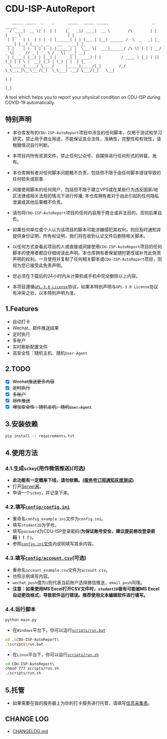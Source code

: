 # CDU-ISP-AutoReport

```?
   _____ _____  _    _      _____  _____ _____                    _        _____                       _   
  / ____|  __ \| |  | |    |_   _|/ ____|  __ \        /\        | |      |  __ \                     | |  
 | |    | |  | | |  | |______| | | (___ | |__) ______ /  \  _   _| |_ ___ | |__) |___ _ __   ___  _ __| |_ 
 | |    | |  | | |  | |______| |  \___ \|  ___|______/ /\ \| | | | __/ _ \|  _  // _ | '_ \ / _ \| '__| __|
 | |____| |__| | |__| |     _| |_ ____) | |         / ____ | |_| | || (_) | | \ |  __| |_) | (_) | |  | |_ 
  \_____|_____/ \____/     |_____|_____/|_|        /_/    \_\__,_|\__\___/|_|  \_\___| .__/ \___/|_|   \__|
                                                                                     | |                   
                                                                                     |_|                   
```

A tool which helps you to report your physical condition on CDU-ISP during COVID-19 automatically.

## 特别声明

- 本仓库发布的`CDU-ISP-AutoReport`项目中涉及的任何脚本，仅用于测试和学习研究，禁止用于商业用途，不能保证其合法性，准确性，完整性和有效性，请根据情况自行判断。

- 本项目内所有资源文件，禁止任何公众号、自媒体进行任何形式的转载、发布。

- 本仓库拥有者对任何脚本问题概不负责，包括但不限于由任何脚本错误导致的任何损失或损害.

- 间接使用脚本的任何用户，包括但不限于建立VPS或在某些行为违反国家/地区法律或相关法规的情况下进行传播, 本仓库拥有者对于由此引起的任何隐私泄漏或其他后果概不负责。

- 请勿将`CDU-ISP-AutoReport`项目的任何内容用于商业或非法目的，否则后果自负。

- 如果任何单位或个人认为该项目的脚本可能涉嫌侵犯其权利，则应及时通知并提供身份证明，所有权证明，我们将在收到认证文件后删除相关脚本。

- 以任何方式查看此项目的人或直接或间接使用`CDU-ISP-AutoReport`项目的任何脚本的使用者都应仔细阅读此声明。本仓库拥有者保留随时更改或补充此免责声明的权利。一旦使用并复制了任何相关脚本或`CDU-ISP-AutoReport`项目，则视为您已接受此免责声明。
  
- 您必须在下载后的24小时内从计算机或手机中完全删除以上内容。

- 本项目遵循[`GPL-3.0 License`](LICENSE)协议，如果本特别声明与`GPL-3.0 License`协议有冲突之处，以本特别声明为准。

## 1.Features

- 自动打卡
- Wechat、邮件推送结果
- 定时执行
- 多账户
- 实时刷新配置文件
- 高安全性：随机主机、随机`User-Agent`

## 2.TODO

- [X] ~~Wechat推送更多内容~~
- [X] ~~定时执行~~
- [X] ~~多账户~~
- [X] ~~邮件推送~~
- [X] ~~增加安全性：随机主机、随机`User-Agent`~~

## 3.安装依赖

```bash
pip install -r requirements.txt
```

## 4.使用方法

### 4.1.生成`sckey`(用作微信推送)(可选)

- **此功能有一定概率下线，请勿依赖。[(服务号订阅通知灰度测试)](https://developers.weixin.qq.com/community/develop/doc/000a4e1df800d82acb9b7fb5e5b001)**
- 打开[Server酱](https://benjiah.gitee.io/redirect/serversauce)。
- 申请一个`sckey`，并记录下来。

### 4.2.填写[`config/config.ini`](config/config_example.ini)

- 重命名`config_example.ini`文件为`config.ini`。
- 填写`studentID`为学号。
- 填写`password`为CDU-ISP登录密码(**为保证账号安全，建议提前修改登录密码！！！**)。
- 参照[`config.ini`文件](config/config_example.ini)内说明填写其余内容。

### 4.3.填写[`config/account.csv`](config/account_example.csv)(可选)

- 重命名`account_example.csv`文件为`account.csv`。
- 仿照示例填写内容。
- `wechat_push`值为`1`则代表当前账户选择微信推送，`email_push`同理。
- **注意：如果使用MS Excel打开CSV文件时，`studentID`极有可能被MS Excel自动更改格式，导致软件运行错误。推荐使用文本编辑软件进行填写。**

### 4.4.运行脚本

```bash
python main.py
```

- 在`Windows`平台下，你可以运行[`scripts/run.bat`](scripts/run.bat)

```bash
cd .\CDU-ISP-AutoReport\
.\scripts\run.bat 
```

- 在`Linux`平台下，你可以运行[`scripts/run.sh`](scripts/run.sh)

```bash
cd CDU-ISP-AutoReport\
chmod 777 scripts/run.sh
./scripts/run.sh
```

## 5.托管

- 如果需要在我的服务器上为你的打卡服务进行托管，请填写[信息采集表](https://benjiah.gitee.io/redirect/cdu-isp-wjx)。

## CHANGE LOG

- [CHANGELOG.md](CHANGELOG.md)
